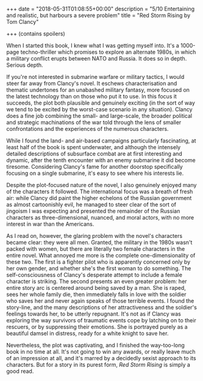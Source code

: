 +++
date = "2018-05-31T01:08:55+00:00"
description = "5/10 Entertaining and realistic, but harbours a severe problem"
title = "Red Storm Rising by Tom Clancy"

+++
\(contains spoilers)

When I started this book, I knew what I was getting myself into. It's a 1000-page techno-thriller which promises to explore an alternate 1980s, in which a military conflict erupts between NATO and Russia. It does so in depth. Serious depth.

If you're not interested in submarine warfare or military tactics, I would steer far away from Clancy's novel. It eschews characterisation and thematic undertones for an unabashed military fantasy, more focused on the latest technology than on those who put it to use. In this focus it succeeds, the plot both plausible and genuinely exciting (in the sort of way we tend to be excited by the worst-case scenario in any situation). Clancy does a fine job combining the small- and large-scale, the broader political and strategic machinations of the war told through the lens of smaller confrontations and the experiences of the numerous characters.

While I found the land- and air-based campaigns particularly fascinating, at least half of the book is spent underwater, and although the intensely detailed descriptions of subsurface combat are at first interesting and dynamic, after the tenth encounter with an enemy submarine it did become tiresome. Considering Clancy's fame for another doorstop specifically focusing on a single submarine, it's easy to see where his interests lie.

Despite the plot-focused nature of the novel, I also genuinely enjoyed many of the characters it followed. The international focus was a breath of fresh air: while Clancy did paint the higher echelons of the Russian government as almost cartoonishly evil, he managed to steer clear of the sort of jingoism I was expecting and presented the remainder of the Russian characters as three-dimensional, nuanced, and moral actors, with no more interest in war than the Americans.

As I read on, however, the glaring problem with the novel's characters became clear: they were all men. Granted, the military in the 1980s wasn't packed with women, but there are literally two female characters in the entire novel. What annoyed me more is the complete one-dimensionality of these two. The first is a fighter pilot who is apparently concerned only by her own gender, and whether she's the first woman to do something. The self-consciousness of Clancy's desperate attempt to include a female character is striking. The second presents an even greater problem: her entire story arc is centered around being saved by a man. She is raped, sees her whole family die, then immediately falls in love with the soldier who saves her and never again speaks of those terrible events. I found the story-line, and the many descriptions of her attractiveness and the soldier's feelings towards her, to be utterly repugnant. It's not as if Clancy was exploring the way survivors of traumatic events cope by latching on to their rescuers, or by suppressing their emotions. She is portrayed purely as a beautiful damsel in distress, ready for a white knight to save her.

Nevertheless, the plot was captivating, and I finished the way-too-long book in no time at all. It's not going to win any awards, or really leave much of an impression at all, and it's marred by a decidedly sexist approach to its characters. But for a story in its purest form, _Red Storm Rising_ is simply a good read.